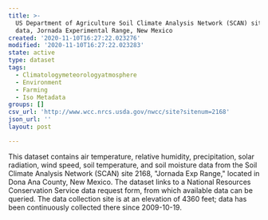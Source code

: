```yaml
---
title: >-
  US Department of Agriculture Soil Climate Analysis Network (SCAN) site 2168
  data, Jornada Experimental Range, New Mexico
created: '2020-11-10T16:27:22.023276'
modified: '2020-11-10T16:27:22.023283'
state: active
type: dataset
tags:
  - Climatologymeteorologyatmosphere
  - Environment
  - Farming
  - Iso Metadata
groups: []
csv_url: 'http://www.wcc.nrcs.usda.gov/nwcc/site?sitenum=2168'
json_url: ''
layout: post

---
```

<p>This dataset contains air temperature, relative humidity, precipitation, solar radiation, wind speed, soil temperature, and soil moisture data from the Soil Climate Analysis Network (SCAN) site 2168, "Jornada Exp Range," located in Dona Ana County, New Mexico. The dataset links to a National Resources Conservation Service data request form, from which available data can be queried. The data collection site is at an elevation of 4360 feet; data has been continuously collected there since 2009-10-19.</p>

